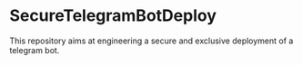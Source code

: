 # SecureTelegramBotDeploy
This repository aims at engineering a secure and exclusive deployment of a telegram bot.
